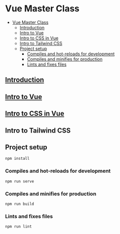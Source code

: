 # Vue Master Class

- [Vue Master Class](#vue-master-class)
  - [Introduction](#introduction)
  - [Intro to Vue](#intro-to-vue)
  - [Intro to CSS in Vue](#intro-to-css-in-vue)
  - [Intro to Tailwind CSS](#intro-to-tailwind-css)
  - [Project setup](#project-setup)
    - [Compiles and hot-reloads for development](#compiles-and-hot-reloads-for-development)
    - [Compiles and minifies for production](#compiles-and-minifies-for-production)
    - [Lints and fixes files](#lints-and-fixes-files)

## [Introduction]()

## [Intro to Vue](docs/intro-to-vue/readme.md)

## [Intro to CSS in Vue](docs/2.Intro_to_CSS_in_Vue/readme.md)

## Intro to Tailwind CSS

## Project setup

```
npm install
```

### Compiles and hot-reloads for development

```
npm run serve
```

### Compiles and minifies for production

```
npm run build
```

### Lints and fixes files

```
npm run lint

```
